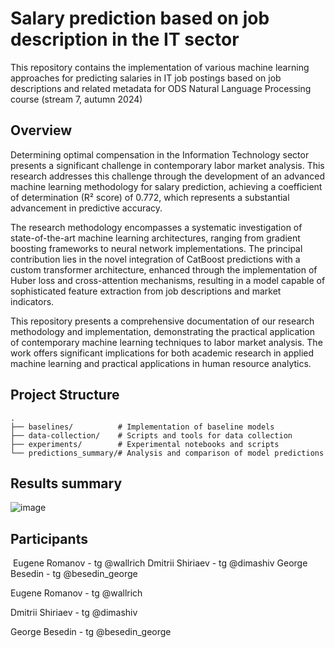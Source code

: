 # Salary prediction based on job description in the IT sector

This repository contains the implementation of various machine learning approaches for predicting salaries in IT job postings based on job descriptions and related metadata for ODS Natural Language Processing course (stream 7, autumn 2024)



## Overview

Determining optimal compensation in the Information Technology sector presents a significant challenge in contemporary labor market analysis. This research addresses this challenge through the development of an advanced machine learning methodology for salary prediction, achieving a coefficient of determination (R² score) of 0.772, which represents a substantial advancement in predictive accuracy.

The research methodology encompasses a systematic investigation of state-of-the-art machine learning architectures, ranging from gradient boosting frameworks to neural network implementations. The principal contribution lies in the novel integration of CatBoost predictions with a custom transformer architecture, enhanced through the implementation of Huber loss and cross-attention mechanisms, resulting in a model capable of sophisticated feature extraction from job descriptions and market indicators.

This repository presents a comprehensive documentation of our research methodology and implementation, demonstrating the practical application of contemporary machine learning techniques to labor market analysis. The work offers significant implications for both academic research in applied machine learning and practical applications in human resource analytics.


## Project Structure

```
.
├── baselines/          # Implementation of baseline models
├── data-collection/    # Scripts and tools for data collection
├── experiments/        # Experimental notebooks and scripts
└── predictions_summary/# Analysis and comparison of model predictions
```

## Results summary

![image](https://github.com/user-attachments/assets/412647b1-9e25-42da-8400-82d4bd64e91b)



## Participants 
​​​​​​
Eugene Romanov - tg @wallrich
Dmitrii Shiriaev - tg @dimashiv
George Besedin - tg @besedin_george

Eugene Romanov - tg @wallrich

Dmitrii Shiriaev - tg @dimashiv

George Besedin - tg @besedin_george
